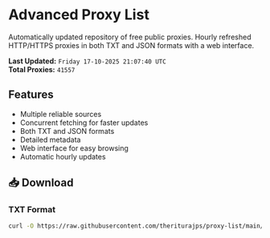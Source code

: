 # Advanced Proxy List

Automatically updated repository of free public proxies. Hourly refreshed HTTP/HTTPS proxies in both TXT and JSON formats with a web interface.

**Last Updated:** `Friday 17-10-2025 21:07:40 UTC`  
**Total Proxies:** `41557`

## Features
- Multiple reliable sources
- Concurrent fetching for faster updates
- Both TXT and JSON formats
- Detailed metadata
- Web interface for easy browsing
- Automatic hourly updates

## 📥 Download

### TXT Format
```bash
curl -O https://raw.githubusercontent.com/theriturajps/proxy-list/main/proxies.txt